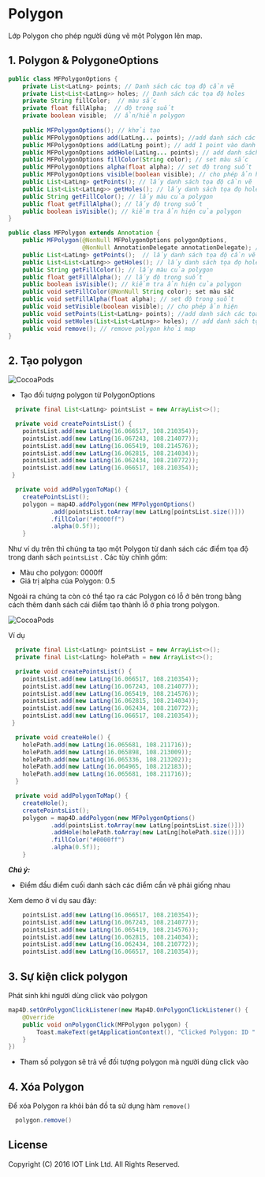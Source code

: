 # Polygon
Lớp Polygon cho phép người dùng vẽ một Polygon lên map.

## 1. Polygon & PolygoneOptions

```java
public class MFPolygonOptions {
    private List<LatLng> points; // Danh sách các toạ độ cần vẽ
    private List<List<LatLng>> holes; // Danh sách các tọa độ holes
    private String fillColor;  // màu sắc
    private float fillAlpha;  // độ trong suốt
    private boolean visible;  // ẩn/hiển polygon
    
    public MFPolygonOptions(); // khởi tạo 
    public MFPolygonOptions add(LatLng... points); //add danh sách các tọa độ cần vẽ
    public MFPolygonOptions add(LatLng point); // add 1 point vào danh sách tọa độ
    public MFPolygonOptions addHole(LatLng... points); // add danh sách tọa độ holes
    public MFPolygonOptions fillColor(String color); // set màu sắc
    public MFPolygonOptions alpha(float alpha); // set độ trong suốt
    public MFPolygonOptions visible(boolean visible); // cho phép ẩn hiện
    public List<LatLng> getPoints(); // lấy danh sách tọa độ cần vẽ
    public List<List<LatLng>> getHoles(); // lấy danh sách tọa đọ holes
    public String getFillColor(); // lấy màu của polygon
    public float getFillAlpha(); // lấy độ trong suốt
    public boolean isVisible(); // kiểm tra ẩn hiện của polygon
}

public class MFPolygon extends Annotation {
    public MFPolygon(@NonNull MFPolygonOptions polygonOptions,
                     @NonNull AnnotationDelegate annotationDelegate); // khởi tạo
    public List<LatLng> getPoints();  // lấy danh sách tọa độ cần vẽ
    public List<List<LatLng>> getHoles(); // lấy danh sách tọa đọ holes
    public String getFillColor(); // lấy màu của polygon
    public float getFillAlpha(); // lấy độ trong suốt
    public boolean isVisible(); // kiểm tra ẩn hiện của polygon
    public void setFillColor(@NonNull String color); set màu sắc
    public void setFillAlpha(float alpha); // set độ trong suốt
    public void setVisible(boolean visible); // cho phép ẩn hiện
    public void setPoints(List<LatLng> points); //add danh sách các tọa độ cần vẽ
    public void setHoles(List<List<LatLng>> holes); // add danh sách tọa độ holes
    public void remove(); // remove polygon khỏi map
}
```

## 2. Tạo polygon

![CocoaPods](../resources/5-polygon.png)

- Tạo đối tượng polygon từ PolygonOptions

```java
  private final List<LatLng> pointsList = new ArrayList<>();

  private void createPointsList() {
  	pointsList.add(new LatLng(16.066517, 108.210354));
  	pointsList.add(new LatLng(16.067243, 108.214077));
  	pointsList.add(new LatLng(16.065419, 108.214576));
  	pointsList.add(new LatLng(16.062815, 108.214034));
  	pointsList.add(new LatLng(16.062434, 108.210772));
  	pointsList.add(new LatLng(16.066517, 108.210354));
 }

  private void addPolygonToMap() {
	createPointsList();
	polygon = map4D.addPolygon(new MFPolygonOptions()
	        .add(pointsList.toArray(new LatLng[pointsList.size()]))
	        .fillColor("#0000ff")
	        .alpha(0.5f));
	}
```

Như ví dụ trên thì chúng ta tạo một Polygon từ danh sách các điểm tọa độ trong danh sách `pointsList` . Các tùy chỉnh gồm:

* Màu cho polygon: 0000ff
* Giá trị alpha của Polygon: 0.5

Ngoài ra chúng ta còn có thể tạo ra các Polygon có lỗ ở bên trong bằng cách thêm danh sách cái điểm tạo thành lỗ ở phía trong
polygon.

![CocoaPods](../resources/5-polygon-hole.png)

Ví dụ

```java
  private final List<LatLng> pointsList = new ArrayList<>();
  private final List<LatLng> holePath = new ArrayList<>();

  private void createPointsList() {
  	pointsList.add(new LatLng(16.066517, 108.210354));
  	pointsList.add(new LatLng(16.067243, 108.214077));
  	pointsList.add(new LatLng(16.065419, 108.214576));
  	pointsList.add(new LatLng(16.062815, 108.214034));
  	pointsList.add(new LatLng(16.062434, 108.210772));
  	pointsList.add(new LatLng(16.066517, 108.210354));
 }

  private void createHole() {
    holePath.add(new LatLng(16.065681, 108.211716));
    holePath.add(new LatLng(16.065898, 108.213009));
    holePath.add(new LatLng(16.065336, 108.213202));
    holePath.add(new LatLng(16.064965, 108.212183));
    holePath.add(new LatLng(16.065681, 108.211716));
  }

  private void addPolygonToMap() {
	createHole();
	createPointsList();
	polygon = map4D.addPolygon(new MFPolygonOptions()
	        .add(pointsList.toArray(new LatLng[pointsList.size()]))
	        .addHole(holePath.toArray(new LatLng[holePath.size()]))
	        .fillColor("#0000ff")
	        .alpha(0.5f));
	}
```

  ***Chú ý:***
  -  Điểm đầu điểm cuối danh sách các điểm cần vẽ phải giống nhau
  
  Xem demo ở ví dụ sau đây:
  
```java
    pointsList.add(new LatLng(16.066517, 108.210354));
  	pointsList.add(new LatLng(16.067243, 108.214077));
  	pointsList.add(new LatLng(16.065419, 108.214576));
  	pointsList.add(new LatLng(16.062815, 108.214034));
  	pointsList.add(new LatLng(16.062434, 108.210772));
  	pointsList.add(new LatLng(16.066517, 108.210354));
```

## 3. Sự kiện click polygon

Phát sinh khi người dùng click vào polygon

```java
map4D.setOnPolygonClickListener(new Map4D.OnPolygonClickListener() {
    @Override
    public void onPolygonClick(MFPolygon polygon) {
        Toast.makeText(getApplicationContext(), "Clicked Polygon: ID " + polygon.getId(), Toast.LENGTH_SHORT).show();
    }
})
```

* Tham số polygon sẽ trả về đối tượng polygon mà người dùng click vào

## 4. Xóa Polygon

Để xóa Polygon ra khỏi bản đồ ta sử dụng hàm `remove()`

```java
  polygon.remove()
```

License
-------

Copyright (C) 2016 IOT Link Ltd. All Rights Reserved.
